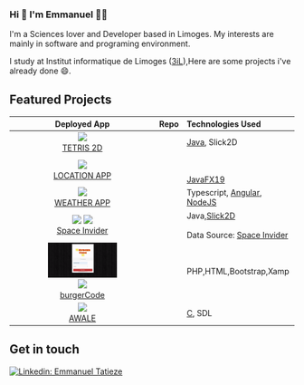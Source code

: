 ###

### Hi 👋 I'm Emmanuel 👨‍💻

I'm a Sciences lover and Developer based in Limoges.
My interests are mainly in software and programing environment.<br/>

I study at Institut informatique de Limoges (<a href="https://www.3il-ingenieurs.fr/">3iL</a>),Here are some projects i've already done 😄.

## Featured Projects


| Deployed App | Repo | Technologies Used |
|:-------------:|:-------------:|:----------|
| <a href="#"><img src="https://github.com/Emmanueltatieze/Emmanueltatieze/blob/main/Tetris.gif" width="85%" /></a><br /><a href="#">TETRIS 2D</a> | <a href=""><img src="https://cdn.iconscout.com/icon/free/png-256/github-153-675523.png" alt="" width="24px" /></a> | <a href="https://java.com">Java</a>, Slick2D |
| <a href="#"><img src="https://github.com/Emmanueltatieze/Emmanueltatieze/blob/main/ezgif.com-video-to-gif.gif" width="95%" /></a><br /><a href="#">LOCATION APP</a> | <a href="#"><img src="https://cdn.iconscout.com/icon/free/png-256/github-153-675523.png" alt="" width="24px" /></a> | <br /><br /><a href="https://stockx.com/api/">JavaFX19</a> |
|<a style="display: inline-block" href="#"><img src="https://github.com/Emmanueltatieze/Emmanueltatieze/blob/main/AngularApp.gif" width="70%" /></a><br /><a href="#">WEATHER APP</a> | <a href="#"><img src="https://cdn.iconscout.com/icon/free/png-256/github-153-675523.png" alt="" width="24px" /></a> |Typescript, <a href="https://angular.io/">Angular</a>, <a href="https://nodejs.org/en/">NodeJS</a> <br/> |
| <a style="display: inline-block" href="https://www.youtube.com/watch?v=hSYHDol4cuI"><img src="https://github.com/Emmanueltatieze/Emmanueltatieze/blob/main/spacex1.gif" width="40%" /></a> <a style="display: inline-block;" href="https://www.youtube.com/watch?v=hSYHDol4cuI"><img src="https://github.com/Emmanueltatieze/Emmanueltatieze/blob/main/spaceX2.gif" width="40%" /></a><br /><a href="https://github.com/Emmanueltatieze/Emmanueltatieze/Jeu-d-espace-en-2D-avec-Java">Space Invider</a>  | <a href="#"><img src="https://cdn.iconscout.com/icon/free/png-256/github-153-675523.png" alt="" width="24px" /></a> |Java,<a href="https://slick.ninjacave.com/javadoc/">Slick2D</a> <br/><br/> Data Source: <a href="https://github.com/r-spacex/SpaceX-API">Space Invider</a> |
| <a style="display: inline-block" href="#"><img src="https://github.com/Emmanueltatieze/Emmanueltatieze/blob/main/burgerCode1.gif" width="50%" /></a> <a style="display: inline-block;" href="#"><img src="https://github.com/Emmanueltatieze/Emmanueltatieze/blob/main/burgerCode2.gif" width="50%" /></a><br /><a href="#">burgerCode</a> | <a href="#"><img src="https://cdn.iconscout.com/icon/free/png-256/github-153-675523.png" alt="" width="24px" /></a> | PHP,HTML,Bootstrap,Xamp |
| <a href="#"><img src="https://github.com/Emmanueltatieze/Emmanueltatieze/blob/main/awale.gif" width="85%" /></a><br /><a href="#">AWALE</a> | <a href="#"><img src="https://cdn.iconscout.com/icon/free/png-256/github-153-675523.png" alt="" width="24px" /></a> | <a href="https://c.com">C</a>, SDL |

<!--

Here are some ideas to get you started:

- 🔭 I’m currently working on ...
- 🌱 I’m currently learning ...
- 👯 I’m looking to collaborate on ...
- 🤔 I’m looking for help with ...
- 💬 Ask me about ...
- 📫 How to reach me: ...
- 😄 Pronouns: ...
- ⚡ Fun fact: ...
-->

## Get in touch 


 

[![Linkedin: Emmanuel Tatieze](https://img.shields.io/badge/-LinkedIn-blue?style=flat-square&logo=Linkedin&logoColor=white&link=https://www.linkedin.com/in/thomasdunn891/)](https://www.linkedin.com/in/emmanuel-tatieze-b9449921b/)
